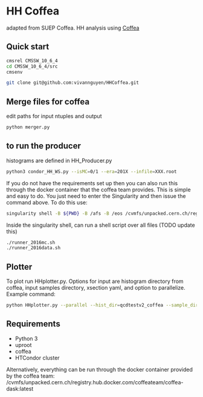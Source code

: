 # HH Coffea 
adapted from SUEP Coffea. HH analysis using [Coffea](https://coffeateam.github.io/coffea/)

## Quick start
```bash
cmsrel CMSSW_10_6_4
cd CMSSW_10_6_4/src
cmsenv

git clone git@github.com:vivannguyen/HHCoffea.git
```

## Merge files for coffea
edit paths for input ntuples and output
```bash
python merger.py
```

## to run the producer

histograms are defined in HH_Producer.py

```bash
python3 condor_HH_WS.py --isMC=0/1 --era=201X --infile=XXX.root
```

If you do not have the requirements set up then you can also run this through the docker container that the coffea team provides. This is simple and easy to do. You just need to enter the Singularity and then issue the command above. To do this use:

```bash
singularity shell -B ${PWD} -B /afs -B /eos /cvmfs/unpacked.cern.ch/registry.hub.docker.com/coffeateam/coffea-dask:latest
```

Inside the singularity shell, can run a shell script over all files (TODO update this)
```bash
./runner_2016mc.sh
./runner_2016data.sh
```

## Plotter
To plot run HHplotter.py. Options for input are histogram directory from coffea, input samples directory, xsection yaml, and option to parallelize. Example command:
```bash
python HHplotter.py --parallel --hist_dir=qcdtestv2_coffea --sample_dir=/eos/user/v/vinguyen/qcdtestv2/merged/
```

## Requirements

- Python 3
- uproot
- coffea
- HTCondor cluster

Alternatively, everything can be run through the docker container provided by the coffea team:
/cvmfs/unpacked.cern.ch/registry.hub.docker.com/coffeateam/coffea-dask:latest


